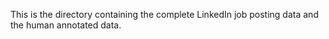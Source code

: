 This is the directory containing the complete LinkedIn job posting data and the human annotated data.
